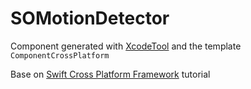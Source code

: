 # SOMotionDetector
Component generated with [XcodeTool](https://github.com/TofPlay/XcodeTool) and the template `ComponentCrossPlatform`

Base on [Swift Cross Platform Framework](https://github.com/TofPlay/SwiftCrossPlatformFramework) tutorial
